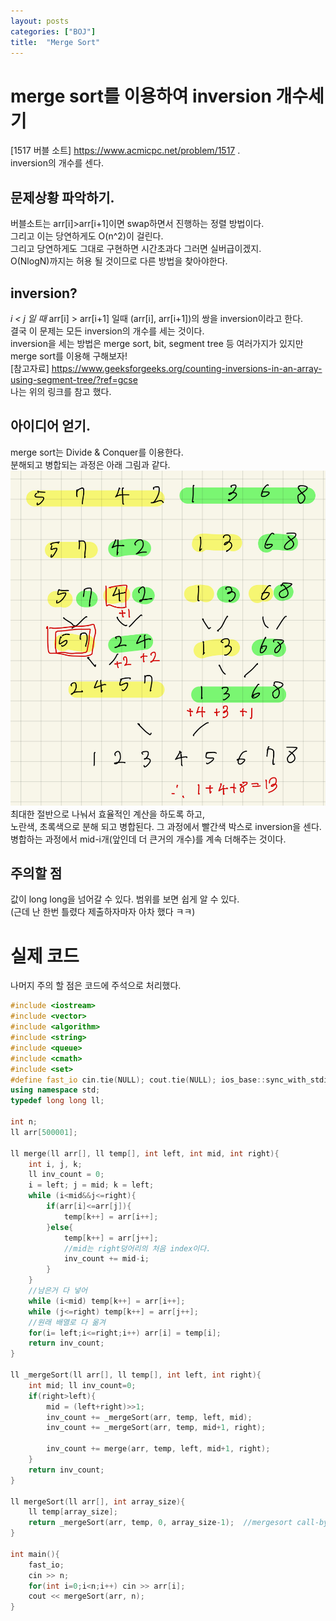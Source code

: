 ```yaml
---
layout: posts
categories: ["BOJ"]
title:  "Merge Sort"
---
```


merge sort를 이용하여 inversion 개수세기
====================================

[1517 버블 소트] <https://www.acmicpc.net/problem/1517>  .     
 inversion의 개수를 센다.   

## 문제상황 파악하기.  
버블소트는 arr[i]>arr[i+1]이면 swap하면서 진행하는 정렬 방법이다.    
그리고 이는 당연하게도 O(n^2)이 걸린다.            
그리고 당연하게도 그대로 구현하면 시간초과다 그러면 실버급이겠지.   
O(NlogN)까지는 허용 될 것이므로 다른 방법을 찾아야한다.        

## inversion?
*i < j 일 때* arr[i] > arr[i+1] 일때 (arr[i], arr[i+1])의 쌍을 inversion이라고 한다.     
결국 이 문제는 모든 inversion의 개수를 세는 것이다.      
inversion을 세는 방법은 merge sort, bit, segment tree 등 여러가지가 있지만 merge sort를 이용해 구해보자!      
[참고자료] <https://www.geeksforgeeks.org/counting-inversions-in-an-array-using-segment-tree/?ref=gcse>      
나는 위의 링크를 참고 했다.      

## 아이디어 얻기.  
merge sort는 Divide & Conquer를 이용한다.     
분해되고 병합되는 과정은 아래 그림과 같다.     
![problem D](/assets/image/merge_sort.jpeg)      
최대한 절반으로 나눠서 효율적인 계산을 하도록 하고,     
노란색, 초록색으로 분해 되고 병합된다. 그 과정에서 빨간색 박스로 inversion을 센다.     
병합하는 과정에서 mid-i개(앞인데 더 큰거의 개수)를 계속 더해주는 것이다.     


## 주의할 점
값이 long long을 넘어갈 수 있다. 범위를 보면 쉽게 알 수 있다.   
(근데 난 한번 틀렸다 제출하자마자 아차 했다 ㅋㅋ)           

# 실제 코드
나머지 주의 할 점은 코드에 주석으로 처리했다.     
```cpp
#include <iostream>
#include <vector>
#include <algorithm>
#include <string>
#include <queue>
#include <cmath>
#include <set>
#define fast_io cin.tie(NULL); cout.tie(NULL); ios_base::sync_with_stdio(false);
using namespace std;
typedef long long ll;

int n;
ll arr[500001];

ll merge(ll arr[], ll temp[], int left, int mid, int right){
    int i, j, k;
    ll inv_count = 0;
    i = left; j = mid; k = left;
    while (i<mid&&j<=right){
        if(arr[i]<=arr[j]){
            temp[k++] = arr[i++];
        }else{
            temp[k++] = arr[j++];
            //mid는 right덩어리의 처음 index이다. 
            inv_count += mid-i;
        }
    }
    //남은거 다 넣어
    while (i<mid) temp[k++] = arr[i++];
    while (j<=right) temp[k++] = arr[j++];
    //원래 배열로 다 옮겨
    for(i= left;i<=right;i++) arr[i] = temp[i];
    return inv_count;
}

ll _mergeSort(ll arr[], ll temp[], int left, int right){
    int mid; ll inv_count=0;
    if(right>left){
        mid = (left+right)>>1;
        inv_count += _mergeSort(arr, temp, left, mid);
        inv_count += _mergeSort(arr, temp, mid+1, right);

        inv_count += merge(arr, temp, left, mid+1, right);
    }
    return inv_count;
}

ll mergeSort(ll arr[], int array_size){
    ll temp[array_size];
    return _mergeSort(arr, temp, 0, array_size-1);  //mergesort call-by-address
}

int main(){
    fast_io;
    cin >> n;
    for(int i=0;i<n;i++) cin >> arr[i];
    cout << mergeSort(arr, n);
}

```

